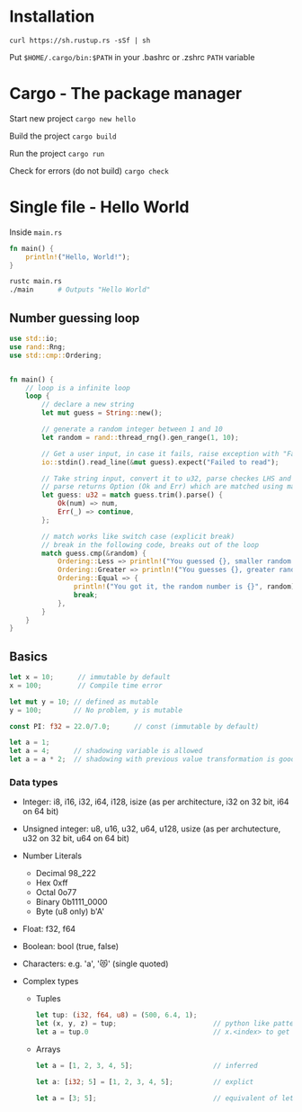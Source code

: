 # Installation
`curl https://sh.rustup.rs -sSf | sh`

Put `$HOME/.cargo/bin:$PATH` in your .bashrc or .zshrc `PATH` variable

# Cargo - The package manager
Start new project
`cargo new hello`

Build the project
`cargo build`

Run the project
`cargo run`

Check for errors (do not build)
`cargo check`

# Single file - Hello World
Inside `main.rs`
```rust
fn main() {
    println!("Hello, World!");
}
```
```bash
rustc main.rs
./main      # Outputs "Hello World"
```

## Number guessing loop
```rust
use std::io;
use rand::Rng;
use std::cmp::Ordering;


fn main() {
    // loop is a infinite loop
    loop {
        // declare a new string
        let mut guess = String::new();

        // generate a random integer between 1 and 10
        let random = rand::thread_rng().gen_range(1, 10);

        // Get a user input, in case it fails, raise exception with "Failed to read"
        io::stdin().read_line(&mut guess).expect("Failed to read");

        // Take string input, convert it to u32, parse checkes LHS and converts accordingly
        // parse returns Option (Ok and Err) which are matched using match
        let guess: u32 = match guess.trim().parse() {
            Ok(num) => num,
            Err(_) => continue,
        };

        // match works like switch case (explicit break)
        // break in the following code, breaks out of the loop
        match guess.cmp(&random) {
            Ordering::Less => println!("You guessed {}, smaller random is {}", guess, random),
            Ordering::Greater => println!("You guesses {}, greater random is {}", guess, random),
            Ordering::Equal => {
                println!("You got it, the random number is {}", random);
                break;
            },
        }
    }
}
```

## Basics
```rust
let x = 10;      // immutable by default
x = 100;         // Compile time error

let mut y = 10; // defined as mutable
y = 100;        // No problem, y is mutable

const PI: f32 = 22.0/7.0;      // const (immutable by default)

let a = 1;
let a = 4;      // shadowing variable is allowed
let a = a * 2;  // shadowing with previous value transformation is good too
```

### Data types
- Integer: i8, i16, i32, i64, i128, isize (as per architecture, i32 on 32 bit, i64 on 64 bit)
- Unsigned integer: u8, u16, u32, u64, u128, usize (as per archutecture, u32 on 32 bit, u64 on 64 bit)
- Number Literals
    - Decimal           98_222
    - Hex               0xff
    - Octal             0o77
    - Binary            0b1111_0000
    - Byte (u8 only)    b'A'

- Float: f32, f64
- Boolean: bool  (true, false)
- Characters: e.g. 'a', '😻' (single quoted)

- Complex types
    - Tuples
        ```rust
        let tup: (i32, f64, u8) = (500, 6.4, 1);
        let (x, y, z) = tup;                        // python like pattern match
        let a = tup.0                               // x.<index> to get elements
        ```
    - Arrays
        ```rust
        let a = [1, 2, 3, 4, 5];                    // inferred

        let a: [i32; 5] = [1, 2, 3, 4, 5];          // explict

        let a = [3; 5];                             // equivalent of let a = [3, 3, 3, 3, 3]
        ```
